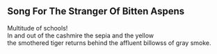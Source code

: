 Song For The Stranger Of Bitten Aspens
--------------------------------------
Multitude of schools!  
In and out of the cashmire the sepia and the yellow  
the smothered tiger returns behind the affluent billowss of gray smoke.  
